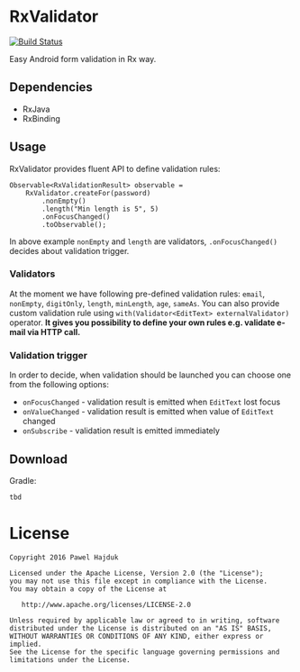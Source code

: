 # RxValidator
[![Build Status](https://travis-ci.org/phajduk/RxValidator.svg?branch=master)](https://travis-ci.org/phajduk/RxValidator)

Easy Android form validation in Rx way.

## Dependencies
- RxJava
- RxBinding

## Usage
RxValidator provides fluent API to define validation rules:
```
Observable<RxValidationResult> observable = 
    RxValidator.createFor(password)
        .nonEmpty()
        .length("Min length is 5", 5)
        .onFocusChanged()
        .toObservable();
```
In above example `nonEmpty` and `length` are validators, `.onFocusChanged()` decides about validation trigger. 

### Validators
At the moment we have following pre-defined validation rules: `email`, `nonEmpty`, `digitOnly`, `length`, `minLength`, `age`, `sameAs`.
You can also provide custom validation rule using `with(Validator<EditText> externalValidator)` operator. **It gives you possibility to define your own rules e.g. validate e-mail via HTTP call.**

### Validation trigger
In order to decide, when validation should be launched you can choose one from the following options: 
- `onFocusChanged` - validation result is emitted when `EditText` lost focus
- `onValueChanged` - validation result is emitted when value of `EditText` changed
- `onSubscribe` - validation result is emitted immediately

## Download
Gradle:
```groovy
tbd
```

# License
    Copyright 2016 Pawel Hajduk

    Licensed under the Apache License, Version 2.0 (the "License");
    you may not use this file except in compliance with the License.
    You may obtain a copy of the License at

       http://www.apache.org/licenses/LICENSE-2.0

    Unless required by applicable law or agreed to in writing, software
    distributed under the License is distributed on an "AS IS" BASIS,
    WITHOUT WARRANTIES OR CONDITIONS OF ANY KIND, either express or implied.
    See the License for the specific language governing permissions and
    limitations under the License.